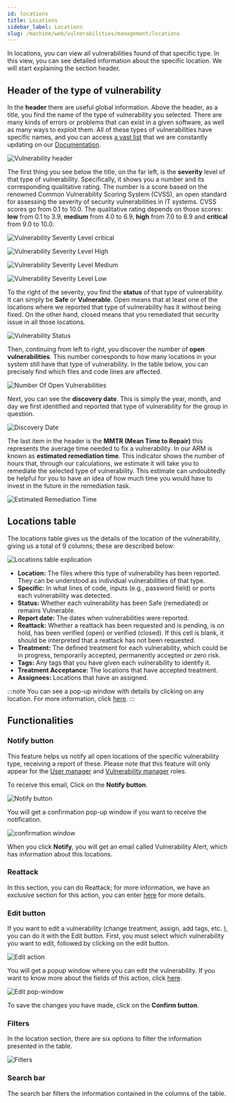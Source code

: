 ```yaml
---
id: locations
title: Locations
sidebar_label: Locations
slug: /machine/web/vulnerabilities/management/locations
---
```


In locations,
you can view all vulnerabilities
found of that specific type.
In this view,
you can see detailed information
about the specific location.
We will start explaining the
section header.

## Header of the type of vulnerability

In the **header** there are
useful global information.
Above the header, as a title,
you find the name of the type
of vulnerability you selected.
There are many kinds of errors
or problems that can exist in
a given software, as well as
many ways to exploit them.
All of these types of vulnerabilities
have specific names, and you
can access [a vast list](/criteria/vulnerabilities/)
that we are constantly updating on our
[Documentation](https://docs.fluidattacks.com/).

![Vulnerability header](https://res.cloudinary.com/fluid-attacks/image/upload/v1671719877/docs/web/vulnerabilities/management/header_locations.png)

The first thing you see below
the title, on the far left, is
the **severity** level of that
type of vulnerability.
Specifically, it shows you a
number and its corresponding
qualitative rating.
The number is a score based on
the renowned Common Vulnerability
Scoring System (CVSS), an open
standard for assessing the
severity of security vulnerabilities
in IT systems.
CVSS scores go from 0.1 to 10.0.
The qualitative rating depends on
those scores: **low** from 0.1 to
3.9, **medium** from 4.0 to 6.9,
**high** from 7.0 to 8.9 and
**critical** from 9.0 to 10.0.

![Vulnerability Severity Level critical](https://res.cloudinary.com/fluid-attacks/image/upload/v1668775496/docs/web/vulnerabilities/management/critical.png)

![Vulnerability Severity Level High](https://res.cloudinary.com/fluid-attacks/image/upload/v1668775496/docs/web/vulnerabilities/management/hight.png)

![Vulnerability Severity Level Medium](https://res.cloudinary.com/fluid-attacks/image/upload/v1668775496/docs/web/vulnerabilities/management/medium.png)

![Vulnerability Severity Level Low](https://res.cloudinary.com/fluid-attacks/image/upload/v1668775496/docs/web/vulnerabilities/management/low.png)

To the right of the severity,
you find the **status** of that
type of vulnerability.
It can simply be **Safe** or **Vulnerable**.
Open means that at least one of
the locations where we reported
that type of vulnerability has it
without being fixed.
On the other hand, closed means
that you remediated that security
issue in all those locations.

![Vulnerability Status](https://res.cloudinary.com/fluid-attacks/image/upload/v1671655380/docs/web/vulnerabilities/management/statuses.png)

Then, continuing from left
to right, you discover the number
of **open vulnerabilities**.
This number corresponds to how
many locations in your system still
have that type of vulnerability.
In the table below, you can precisely
find which files and code lines
are affected.

![Number Of Open Vulnerabilities](https://res.cloudinary.com/fluid-attacks/image/upload/v1668778790/docs/web/vulnerabilities/management/open_vuln.png)

Next, you can see the
**discovery date**.
This is simply the year, month,
and day we first identified and
reported that type of vulnerability
for the group in question.

![Discovery Date](https://res.cloudinary.com/fluid-attacks/image/upload/v1668778886/docs/web/vulnerabilities/management/discover_day.png)

The last item in the header is
the **MMTR (Mean Time to Repair)**
this represents the average time
needed to fix a vulnerability.
In our ARM is known as
**estimated remediation time**.
This indicator shows the number
of hours that, through our
calculations, we estimate it will
take you to remediate the selected
type of vulnerability.
This estimate can undoubtedly be
helpful for you to have an idea
of how much time you would have
to invest in the future in the
remediation task.

![Estimated Remediation Time](https://res.cloudinary.com/fluid-attacks/image/upload/v1668778933/docs/web/vulnerabilities/management/mtr.png)

## Locations table

The locations table gives us
the details of the location of
the vulnerability,
giving us a total of 9 columns;
these are described below:

![Locations table explication](https://res.cloudinary.com/fluid-attacks/image/upload/v1671655220/docs/web/vulnerabilities/management/locations_tables.png)

- **Location:**
  The files where
  this type of vulnerability
  has been reported.
  They can be understood as
  individual vulnerabilities
  of that type.
- **Specific:**
  In what
  lines of code,
  inputs (e.g.,
  password field)
  or ports each
  vulnerability was
  detected.
- **Status:**
  Whether each
  vulnerability has been
  Safe (remediated) or
  remains Vulnerable.
- **Report date:**
  The dates when
  vulnerabilities were reported.
- **Reattack:**
  Whether a
  reattack has been requested
  and is pending,
  is on hold,
  has been verified (open)
  or verified (closed).
  If this cell is blank,
  it should be interpreted
  that a reattack has not
  been requested.
- **Treatment:**
  The defined treatment
  for each vulnerability,
  which could be in progress,
  temporarily accepted,
  permanently accepted or
  zero risk.
- **Tags:**
  Any tags that you
  have given each vulnerability
  to identify it.
- **Treatment Acceptance:**
  The locations that have accepted treatment.
- **Assignees:**
  Locations that have an assigned.

:::note
You can see a pop-up window with details
by clicking on any location.
For more information,
click [here](/machine/web/vulnerabilities/management/details).
:::

## Functionalities

### Notify button

This feature helps us notify all
open locations of the
specific vulnerability type,
receiving a report of these.
Please note that this feature
will only appear for the
[User manager](/machine/web/groups/roles/#user-manager-role)
and [Vulnerability manager](/machine/web/groups/roles/#vulnerability-manager-role)
roles.

To receive this email,
Click on the **Notify button**.

![Notify button](https://res.cloudinary.com/fluid-attacks/image/upload/v1671720194/docs/web/vulnerabilities/management/notification_action.png)

You will get a confirmation
pop-up window if you want
to receive the notification.

![confirmation window](https://res.cloudinary.com/fluid-attacks/image/upload/v1666213023/docs/web/vulnerabilities/management/confirmation_window.png)

When you click **Notify**,
you will get an email called
Vulnerability Alert,
which has information about
this locations.

### Reattack

In this section,
you can do Reattack;
for more information,
we have an exclusive section
for this action,
you can enter [here](squad/reattacks)
for more details.

### Edit button

If you want to edit a vulnerability
(change treatment,
assign,
add tags,
etc.
),
you can do it with the Edit button.
First,
you must select which vulnerability
you want to edit,
followed by clicking on the edit button.

![Edit action](https://res.cloudinary.com/fluid-attacks/image/upload/v1671720438/docs/web/vulnerabilities/management/edit_action.png)

You will get a popup window where
you can edit the vulnerability.
If you want to know more about the
fields of this action,
click [here](/machine/web/vulnerabilities/management/vulnerability-assignment).

![Edit pop-window](https://res.cloudinary.com/fluid-attacks/image/upload/v1669045647/docs/web/vulnerabilities/management/edit_popwindow.png)

To save the changes you have made,
click on the **Confirm button**.

### Filters

In the location section,
there are six options to
filter the information presented
in the table.

![Filters](https://res.cloudinary.com/fluid-attacks/image/upload/v1669046275/docs/web/vulnerabilities/management/filters_locations.png)

### Search bar

The search bar filters the information
contained in the columns of the table.
